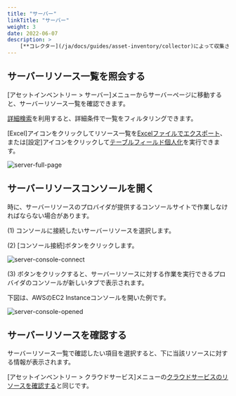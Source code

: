```yaml
---
title: "サーバー"
linkTitle: "サーバー"
weight: 3
date: 2022-06-07
description: >
    [**コレクター](/ja/docs/guides/asset-inventory/collector)によって収集されるさまざまなクラウドリサービスのリソースのうち、サーバーリソースを確認できます。
---
```


## サーバーリソース一覧を照会する

[アセットインベントリー > サーバー]メニューからサーバーページに移動すると、サーバーリソース一覧を確認できます。

[詳細検索](/ja/docs/guides/advanced/search)を利用すると、詳細条件で一覧をフィルタリングできます。

[Excel]アイコンをクリックしてリソース一覧を[Excelファイルでエクスポート](/ja/docs/guides/advanced/excel-export)、または[設定]アイコンをクリックして[テーブルフィールド個人化](/ja/docs/guides/advanced/custom-table)を実行できます。

![server-full-page](/ja/docs/guides/asset-inventory/server-img/server-full-page.png)

## サーバーリソースコンソールを開く

時に、サーバーリソースのプロバイダが提供するコンソールサイトで作業しなければならない場合があります。

(1) コンソールに接続したいサーバーリソースを選択します。

(2) [コンソール接続]ボタンをクリックします。

![server-console-connect](/ja/docs/guides/asset-inventory/server-img/server-console-connect.png)

(3) ボタンをクリックすると、サーバーリソースに対する作業を実行できるプロバイダのコンソールが新しいタブで表示されます。

下図は、AWSのEC2 Instanceコンソールを開いた例です。

![server-console-opened](/ja/docs/guides/asset-inventory/server-img/server-console-opened.png)

## サーバーリソースを確認する

サーバーリソース一覧で確認したい項目を選択すると、下に当該リソースに対する情報が表示されます。

[アセットインベントリー > クラウドサービス]メニューの[クラウドサービスのリソースを確認する](/ja/docs/guides/asset-inventory/cloud-service/#クラウド-サービスの-リソースを-確認する)と同じです。
